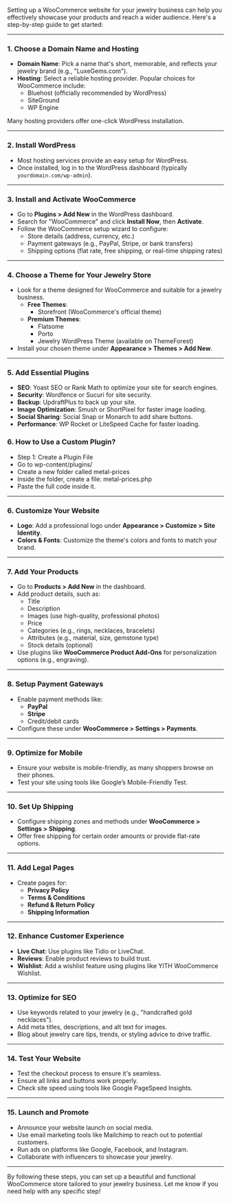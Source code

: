 Setting up a WooCommerce website for your jewelry business can help you effectively showcase your products and reach a wider audience. Here's a step-by-step guide to get started:

---

### 1. **Choose a Domain Name and Hosting**
   - **Domain Name**: Pick a name that's short, memorable, and reflects your jewelry brand (e.g., "LuxeGems.com").
   - **Hosting**: Select a reliable hosting provider. Popular choices for WooCommerce include:
     - Bluehost (officially recommended by WordPress)
     - SiteGround
     - WP Engine

   Many hosting providers offer one-click WordPress installation.

---

### 2. **Install WordPress**
   - Most hosting services provide an easy setup for WordPress.
   - Once installed, log in to the WordPress dashboard (typically `yourdomain.com/wp-admin`).

---

### 3. **Install and Activate WooCommerce**
   - Go to **Plugins > Add New** in the WordPress dashboard.
   - Search for "WooCommerce" and click **Install Now**, then **Activate**.
   - Follow the WooCommerce setup wizard to configure:
     - Store details (address, currency, etc.)
     - Payment gateways (e.g., PayPal, Stripe, or bank transfers)
     - Shipping options (flat rate, free shipping, or real-time shipping rates)

---

### 4. **Choose a Theme for Your Jewelry Store**
   - Look for a theme designed for WooCommerce and suitable for a jewelry business.
     - **Free Themes**:
       - Storefront (WooCommerce's official theme)
     - **Premium Themes**:
       - Flatsome
       - Porto
       - Jewelry WordPress Theme (available on ThemeForest)
   - Install your chosen theme under **Appearance > Themes > Add New**.

---

### 5. **Add Essential Plugins**
   - **SEO**: Yoast SEO or Rank Math to optimize your site for search engines.
   - **Security**: Wordfence or Sucuri for site security.
   - **Backup**: UpdraftPlus to back up your site.
   - **Image Optimization**: Smush or ShortPixel for faster image loading.
   - **Social Sharing**: Social Snap or Monarch to add share buttons.
   - **Performance**: WP Rocket or LiteSpeed Cache for faster loading.

### 6. **How to Use a Custom Plugin?**
   - Step 1: Create a Plugin File
   - Go to wp-content/plugins/
   - Create a new folder called metal-prices
   - Inside the folder, create a file: metal-prices.php
   - Paste the full code inside it.
---

### 6. **Customize Your Website**
   - **Logo**: Add a professional logo under **Appearance > Customize > Site Identity**.
   - **Colors & Fonts**: Customize the theme's colors and fonts to match your brand.

---

### 7. **Add Your Products**
   - Go to **Products > Add New** in the dashboard.
   - Add product details, such as:
     - Title
     - Description
     - Images (use high-quality, professional photos)
     - Price
     - Categories (e.g., rings, necklaces, bracelets)
     - Attributes (e.g., material, size, gemstone type)
     - Stock details (optional)
   - Use plugins like **WooCommerce Product Add-Ons** for personalization options (e.g., engraving).

---

### 8. **Setup Payment Gateways**
   - Enable payment methods like:
     - **PayPal**
     - **Stripe**
     - Credit/debit cards
   - Configure these under **WooCommerce > Settings > Payments**.

---

### 9. **Optimize for Mobile**
   - Ensure your website is mobile-friendly, as many shoppers browse on their phones.
   - Test your site using tools like Google’s Mobile-Friendly Test.

---

### 10. **Set Up Shipping**
   - Configure shipping zones and methods under **WooCommerce > Settings > Shipping**.
   - Offer free shipping for certain order amounts or provide flat-rate options.

---

### 11. **Add Legal Pages**
   - Create pages for:
     - **Privacy Policy**
     - **Terms & Conditions**
     - **Refund & Return Policy**
     - **Shipping Information**

---

### 12. **Enhance Customer Experience**
   - **Live Chat**: Use plugins like Tidio or LiveChat.
   - **Reviews**: Enable product reviews to build trust.
   - **Wishlist**: Add a wishlist feature using plugins like YITH WooCommerce Wishlist.

---

### 13. **Optimize for SEO**
   - Use keywords related to your jewelry (e.g., "handcrafted gold necklaces").
   - Add meta titles, descriptions, and alt text for images.
   - Blog about jewelry care tips, trends, or styling advice to drive traffic.

---

### 14. **Test Your Website**
   - Test the checkout process to ensure it's seamless.
   - Ensure all links and buttons work properly.
   - Check site speed using tools like Google PageSpeed Insights.

---

### 15. **Launch and Promote**
   - Announce your website launch on social media.
   - Use email marketing tools like Mailchimp to reach out to potential customers.
   - Run ads on platforms like Google, Facebook, and Instagram.
   - Collaborate with influencers to showcase your jewelry.

---

By following these steps, you can set up a beautiful and functional WooCommerce store tailored to your jewelry business. Let me know if you need help with any specific step!
